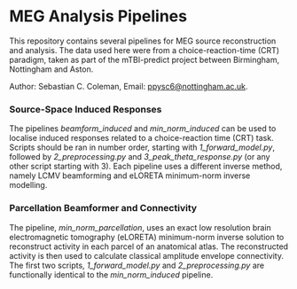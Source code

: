 # MEG Analysis Pipelines

This repository contains several pipelines for MEG source reconstruction and analysis. The data used here were from a choice-reaction-time (CRT) paradigm, taken as part of the mTBI-predict project between Birmingham, Nottingham and Aston.

Author: Sebastian C. Coleman, Email: ppysc6@nottingham.ac.uk.

### Source-Space Induced Responses
The pipelines *beamform_induced* and *min_norm_induced* can be used to localise induced responses related to a choice-reaction time (CRT) task. Scripts should be ran in number order, starting with *1_forward_model.py*, followed by *2_preprocessing.py* and *3_peak_theta_response.py* (or any other script starting with 3). Each pipeline uses a different inverse method, namely LCMV beamforming and eLORETA minimum-norm inverse modelling.

### Parcellation Beamformer and Connectivity
The pipeline, *min_norm_parcellation*, uses an exact low resolution brain electromagnetic tomography (eLORETA) minimum-norm inverse solution to reconstruct activity in each parcel of an anatomical atlas. The reconstructed activity is then used to calculate classical amplitude envelope connectivity. The first two scripts, *1_forward_model.py* and *2_preprocessing.py* are functionally identical to the *min_norm_induced* pipeline.

